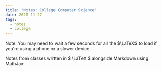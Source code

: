 ```yaml
---
title: "Notes: College Computer Science"
date: 2020-11-27
tags:
  - notes
  - college
---
```


Note: You may need to wait a few seconds for all the $\LaTeX$ to load if you're using a phone or a slower device.  

Notes from classes written in $ \LaTeX $ alongside Markdown using MathJax:

<!-- [Discrete Mathematics I Notes (CIS 1966)](/posts/discrete-maths-1) -->
